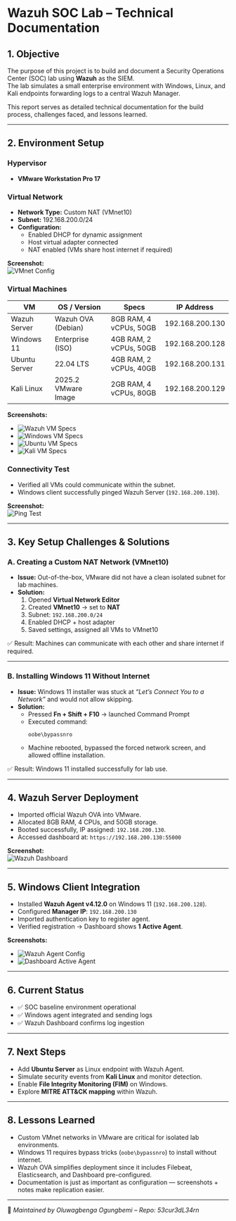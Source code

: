# Wazuh SOC Lab – Technical Documentation

## 1. Objective
The purpose of this project is to build and document a Security Operations Center (SOC) lab using **Wazuh** as the SIEM.  
The lab simulates a small enterprise environment with Windows, Linux, and Kali endpoints forwarding logs to a central Wazuh Manager.  

This report serves as detailed technical documentation for the build process, challenges faced, and lessons learned.

---

## 2. Environment Setup

### Hypervisor
- **VMware Workstation Pro 17**

### Virtual Network
- **Network Type:** Custom NAT (VMnet10)  
- **Subnet:** 192.168.200.0/24  
- **Configuration:**  
  - Enabled DHCP for dynamic assignment  
  - Host virtual adapter connected  
  - NAT enabled (VMs share host internet if required)  

**Screenshot:**  
![VMnet Config](./images/VMnetConfig.png)

### Virtual Machines
| VM              | OS / Version           | Specs                  | IP Address       |
|-----------------|------------------------|------------------------|-----------------|
| Wazuh Server    | Wazuh OVA (Debian)     | 8GB RAM, 4 vCPUs, 50GB | 192.168.200.130 |
| Windows 11      | Enterprise (ISO)       | 4GB RAM, 2 vCPUs, 50GB | 192.168.200.128 |
| Ubuntu Server   | 22.04 LTS              | 4GB RAM, 2 vCPUs, 40GB | 192.168.200.131 |
| Kali Linux      | 2025.2 VMware Image    | 2GB RAM, 4 vCPUs, 80GB | 192.168.200.129 |

**Screenshots:**  
- ![Wazuh VM Specs](./images/WAZUH_VM.png)  
- ![Windows VM Specs](./images/Windows.png)  
- ![Ubuntu VM Specs](./images/UbuntuServer.png)  
- ![Kali VM Specs](./images/KaliVM.png)

### Connectivity Test
- Verified all VMs could communicate within the subnet.  
- Windows client successfully pinged Wazuh Server (`192.168.200.130`).  

**Screenshot:**  
![Ping Test](./images/PingTest.png)

---

## 3. Key Setup Challenges & Solutions

### A. Creating a Custom NAT Network (VMnet10)
- **Issue:** Out-of-the-box, VMware did not have a clean isolated subnet for lab machines.  
- **Solution:**  
  1. Opened **Virtual Network Editor**  
  2. Created **VMnet10** → set to **NAT**  
  3. Subnet: `192.168.200.0/24`  
  4. Enabled DHCP + host adapter  
  5. Saved settings, assigned all VMs to VMnet10  

✅ Result: Machines can communicate with each other and share internet if required.  

---

### B. Installing Windows 11 Without Internet
- **Issue:** Windows 11 installer was stuck at *“Let’s Connect You to a Network”* and would not allow skipping.  
- **Solution:**  
  - Pressed **Fn + Shift + F10** → launched Command Prompt  
  - Executed command:  
    ```
    oobe\bypassnro
    ```  
  - Machine rebooted, bypassed the forced network screen, and allowed offline installation.  

✅ Result: Windows 11 installed successfully for lab use.  

---

## 4. Wazuh Server Deployment
- Imported official Wazuh OVA into VMware.  
- Allocated 8GB RAM, 4 CPUs, and 50GB storage.  
- Booted successfully, IP assigned: `192.168.200.130`.  
- Accessed dashboard at: `https://192.168.200.130:55000`  

**Screenshot:**  
![Wazuh Dashboard](./images/WAZUH_Dashboard.png)

---

## 5. Windows Client Integration
- Installed **Wazuh Agent v4.12.0** on Windows 11 (`192.168.200.128`).  
- Configured **Manager IP**: `192.168.200.130`  
- Imported authentication key to register agent.  
- Verified registration → Dashboard shows **1 Active Agent**.  

**Screenshots:**  
- ![Wazuh Agent Config](./images/WAZUH_Agent.png)  
- ![Dashboard Active Agent](./images/WAZUH_Dashboard.png)

---

## 6. Current Status
- ✅ SOC baseline environment operational  
- ✅ Windows agent integrated and sending logs  
- ✅ Wazuh Dashboard confirms log ingestion  

---

## 7. Next Steps
- Add **Ubuntu Server** as Linux endpoint with Wazuh Agent.  
- Simulate security events from **Kali Linux** and monitor detection.  
- Enable **File Integrity Monitoring (FIM)** on Windows.  
- Explore **MITRE ATT&CK mapping** within Wazuh.  

---

## 8. Lessons Learned
- Custom VMnet networks in VMware are critical for isolated lab environments.  
- Windows 11 requires bypass tricks (`oobe\bypassnro`) to install without internet.  
- Wazuh OVA simplifies deployment since it includes Filebeat, Elasticsearch, and Dashboard pre-configured.  
- Documentation is just as important as configuration — screenshots + notes make replication easier.  

---

📌 *Maintained by Oluwagbenga Ogungbemi – Repo: 53cur3dL34rn*
